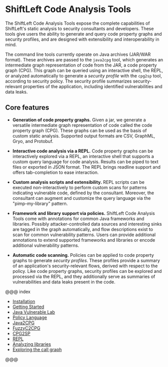 # ShiftLeft Code Analysis Tools

The ShiftLeft Code Analysis Tools expose the complete capabilities of ShiftLeft's static analysis to security consultants and developers. These tools give users the ability to generate and query code property graphs and security profiles, and are designed with extensibility and interoperability in mind.

The command line tools currently operate on Java archives (JAR/WAR format). These archives are passed to the `java2cpg` tool, which generates an intermediate graph representation of code from the JAR, a code property graph (CPG). This graph can be queried using an interactive shell, the REPL, or analyzed automatically to generate a *security profile* with the `cpg2sp` tool, according to security policy. The security profile summarizes security-relevant properties of the application, including identified vulnerabilities and data leaks.

## Core features

* **Generation of code property graphs.** Given a jar, we generate a versatile intermediate graph representation of code called the code property graph (CPG). These graphs can be used as the basis of custom static analysis. Supported output formats are CSV, GraphML, Gryo, and Protobuf.

* **Interactive code analysis via a REPL.** Code property graphs can be interactively explored via a REPL, an interactive shell that supports a custom query language for code analysis. Results can be piped to text files or exported in JSON format. The REPL brings readline support and offers tab-completion to ease interaction.

* **Custom analysis scripts and extensibility.** REPL scripts can be executed non-interactively to perform custom scans for patterns indicating vulnerable code, defined by the consultant. Moreover, the consultant can augment and customize the query language via the "pimp-my-library" pattern.

* **Framework and library support via policies.** ShiftLeft Code Analysis Tools come with annotations for common Java frameworks and libraries. Possibly attacker-controlled data sources and interesting sinks are tagged in the graph automatically, and flow descriptions exist to scan for common vulnerability patterns. Users can provide additional annotations to extend supported frameworks and libraries or encode additional vulnerability patterns.

* **Automatic code scanning.** Policies can be applied to code property graphs to generate *security profiles*. These profiles provide a summary of an application's security-relevant flows, derived with respect to the policy. Like code property graphs, security profiles can be explored and processed via the REPL, and they additionally serve as summaries of vulnerabilities  and data leaks present in the code.

@@@ index

* [Installation](installation.md)
* [Getting Started](getting-started.md)
* [Java Vulnerable Lab](java-vuln.md)
* [Policy Language](policy-language.md)
* [Java2CPG](java2cpg.md)
* [FuzzyC2CPG](fuzzyc2cpg.md)
* [CPG2SP](cpg2sp.md)
* [REPL](repl.md)
* [Analyzing libraries](libanalysis.md)
* [Exploring the call graph](callgraph.md)

@@@
